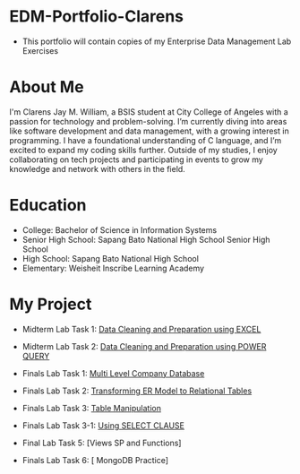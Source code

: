 # EDM-Portfolio-Clarens 
- This portfolio will contain copies of my Enterprise Data Management Lab Exercises
# About Me
I'm Clarens Jay M. William, a BSIS student at City College of Angeles with a passion for technology and problem-solving. I’m currently diving into areas like software development and data management, with a growing interest in programming. I have a foundational understanding of C language, and I’m excited to expand my coding skills further. Outside of my studies, I enjoy collaborating on tech projects and participating in events to grow my knowledge and network with others in the field.
# Education
* College: Bachelor of Science in Information Systems
* Senior High School: Sapang Bato National High School Senior High School
* High School: Sapang Bato National High School
* Elementary: Weisheit Inscribe Learning Academy
# My Project
* Midterm Lab Task 1: [Data Cleaning and Preparation using EXCEL](https://github.com/Clarens19/EDM-Portfolio-Clarens-/tree/main/Midterm%20Lab1)
* Midterm Lab Task 2: [Data Cleaning and Preparation using POWER QUERY](https://github.com/Clarens19/EDM-Portfolio-Clarens-/tree/main/Midterm%20Lab%202)
* Finals Lab Task 1: [Multi Level Company Database](https://github.com/Clarens19/EDM-Portfolio-Clarens-/tree/main/Finals%20Task%201)
* Finals Lab Task 2: [Transforming ER Model to Relational Tables](https://github.com/Clarens19/EDM-Portfolio-Clarens-/tree/main/Finals%20Task%202)
* Finals Lab Task 3: [Table Manipulation](https://github.com/Clarens19/EDM-Portfolio-Clarens-/tree/main/Final%20Lab%20Task%203)
* Finals Lab Task 3-1: [Using SELECT CLAUSE](https://github.com/Clarens19/EDM-Portfolio-Clarens-/tree/main/Finals%20Task%203-1)
* Final Lab Task 5: [Views SP and Functions]


* Finals Lab Task 6: [ MongoDB Practice]

